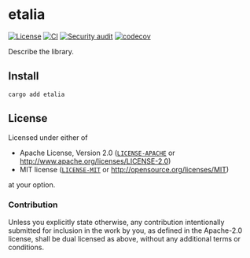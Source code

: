 # etalia

[![License](https://img.shields.io/badge/License-MIT%20%26%20Apache%202.0-blue)](#license)
[![CI](https://github.com/neoncitylights/rust/actions/workflows/main.yml/badge.svg)](https://github.com/neoncitylights/rust/actions/workflows/main.yml)
[![Security audit](https://github.com/neoncitylights/rust/actions/workflows/security-audit.yml/badge.svg)](https://github.com/neoncitylights/rust/actions/workflows/security-audit.yml)
[![codecov](https://codecov.io/gh/neoncitylights/rust/branch/main/graph/badge.svg?token=6ZSIWAQTHU)](https://codecov.io/gh/neoncitylights/rust)

Describe the library.

## Install

```shell
cargo add etalia
```

## License

Licensed under either of

- Apache License, Version 2.0 ([`LICENSE-APACHE`](LICENSE-APACHE) or <http://www.apache.org/licenses/LICENSE-2.0>)
- MIT license ([`LICENSE-MIT`](LICENSE-MIT) or <http://opensource.org/licenses/MIT>)

at your option.

### Contribution

Unless you explicitly state otherwise, any contribution intentionally submitted for inclusion in the work by you, as defined in the Apache-2.0 license, shall be dual licensed as above, without any additional terms or conditions.

